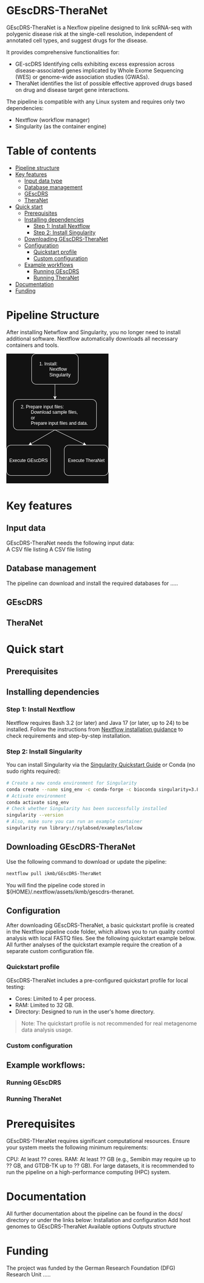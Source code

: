 # GEscDRS-TheraNet

GEscDRS-TheraNet is a Nexflow pipeline designed to link scRNA-seq with polygenic disease risk at the single-cell resolution, independent of annotated cell types, and suggest drugs for the disease.  

It provides comprehensive functionalities for:  
 - GE-scDRS Identifying cells exhibiting excess expression across disease-associated genes implicated by Whole Exome Sequencing (WES) or genome-wide association studies (GWASs).  
 - TheraNet identifies the list of possible effective approved drugs based on drug and disease target gene interactions.   

The pipeline is compatible with any Linux system and requires only two dependencies:  
 - Nextflow (workflow manager)  
 - Singularity  (as the container engine)

# Table of contents
- [Pipeline structure](#pipeline-structure)
- [Key features](#key-features)
	- [Input data type](#input-data-type)
	- [Database management](#database-management)
	- [GEscDRS](#gescdrs)
	- [TheraNet](#theranet)
- [Quick start](#quick-start)
	- [Prerequisites](#prerequisites)
	- [Installing dependencies](#installing-dependencies)
		- [Step 1: Install Nextflow](#step-1-Install-nextflow)
		- [Step 2: Install Singularity ](#step-2-Install-singularity )
	- [Downloading GEscDRS-TheraNet](#downloading-gescdrs-theranet)
	- [Configuration](#configuration)
		- [Quickstart profile](#quickstart-profile)
		- [Custom configuration](#custom-configuration)
	- [Example workflows](#example-workflows)
		- [Running GEscDRS](#running-gescdrs)	
		- [Running TheraNet](#running-theranet)
- [Documentation](#documentation)
- [Funding](#funding)

# Pipeline Structure
After installing Netwflow and Singularity, you no longer need to install additional software.
Nextflow automatically downloads all necessary containers and tools.

![Image Alt Text](https://github.com/seirana/GEscDRS-TheraNet/blob/main/Images/Pipeline%20Structure.png)

# Key features
## Input data
GEscDRS-TheraNet needs the following input data:	
A CSV file listing 
A CSV file listing
## Database management
The pipeline can download and install the required databases for .....
## GEscDRS
## TheraNet
# Quick start
## Prerequisites
## Installing dependencies
### Step 1: Install Nextflow
Nextflow requires Bash 3.2 (or later) and Java 17 (or later, up to 24) to be installed. Follow the instructions from [Nextflow installation guidance](https://www.nextflow.io/docs/latest/install.html#install-page) to check requirements and step-by-step installation.

### Step 2: Install Singularity 
You can install Singularity via the [Singularity Quickstart Guide](https://docs.sylabs.io/guides/3.9/user-guide/quick_start.html) or
Conda (no sudo rights required):
```bash
# Create a new conda environment for Singularity
conda create --name sing_env -c conda-forge -c bioconda singularity=3.8 
# Activate environment
conda activate sing_env
# Check whether Singularity has been successfully installed
singularity --version
# Also, make sure you can run an example container
singularity run library://sylabsed/examples/lolcow
```

## Downloading GEscDRS-TheraNet
Use the following command to download or update the pipeline:
```bash
nextflow pull ikmb/GEscDRS-TheraNet
```
You will find the pipeline code stored in ${HOME}/.nextflow/assets/ikmb/gescdrs-theranet.

## Configuration
After downloading GEscDRS-TheraNet, a basic quickstart profile is created in the Nextflow pipeline code folder, which allows you to run quality control analysis with local FASTQ files. See the following quickstart example below. All further analyses of the quickstart example require the creation of a separate custom configuration file.

### Quickstart profile
GEscDRS-TheraNet includes a pre-configured quickstart profile for local testing:
* Cores: Limited to 4 per process.
* RAM: Limited to 32 GB.
* Directory: Designed to run in the user's home directory.  
> Note: The quickstart profile is not recommended for real metagenome data analysis usage.

### Custom configuration

## Example workflows:
### Running GEscDRS	
### Running TheraNet
# Prerequisites
GEscDRS-THeraNet requires significant computational resources. Ensure your system meets the following minimum requirements:

CPU: At least ?? cores.
RAM: At least ?? GB (e.g., Semibin may require up to ?? GB, and GTDB-TK up to ?? GB).
For large datasets, it is recommended to run the pipeline on a high-performance computing (HPC) system.

# Documentation
All further documentation about the pipeline can be found in the docs/ directory or under the links below:
Installation and configuration
Add host genomes to GEscDRS-TheraNet
Available options
Outputs structure

# Funding
The project was funded by the German Research Foundation (DFG) Research Unit .....
